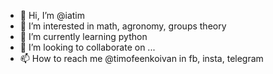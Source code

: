 - 👋 Hi, I’m @iatim
- 👀 I’m interested in math, agronomy, groups theory
- 🌱 I’m currently learning python
- 💞️ I’m looking to collaborate on ...
- 📫 How to reach me @timofeenkoivan in fb, insta, telegram

<!---
iatim/iatim is a ✨ special ✨ repository because its `README.md` (this file) appears on your GitHub profile.
You can click the Preview link to take a look at your changes.
--->
